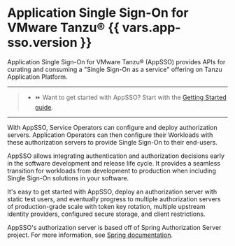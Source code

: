 # Application Single Sign-On for VMware Tanzu® {{ vars.app-sso.version }}

Application Single Sign-On for VMware Tanzu® (AppSSO) provides APIs for curating and consuming a "Single
Sign-On as a service" offering on Tanzu Application Platform.

---

> * ⏩ Want to get started with AppSSO? Start with the [Getting Started guide](getting-started/appsso-overview.md).

---

With AppSSO, Service Operators can configure and deploy authorization servers. Application Operators can then
configure their Workloads with these authorization servers to provide Single Sign-On to their end-users.

AppSSO allows integrating authentication and authorization decisions early in the software development and release
life cycle. It provides a seamless transition for workloads from development to production when including Single Sign-On
solutions in your software.

It's easy to get started with AppSSO, deploy an authorization server with static test users, and eventually progress to
multiple authorization servers of production-grade scale with token key rotation, multiple upstream identity providers,
configured secure storage, and client restrictions.

AppSSO's authorization server is based off of Spring Authorization Server project.
For more information, see [Spring documentation](https://spring.io/projects/spring-authorization-server).
